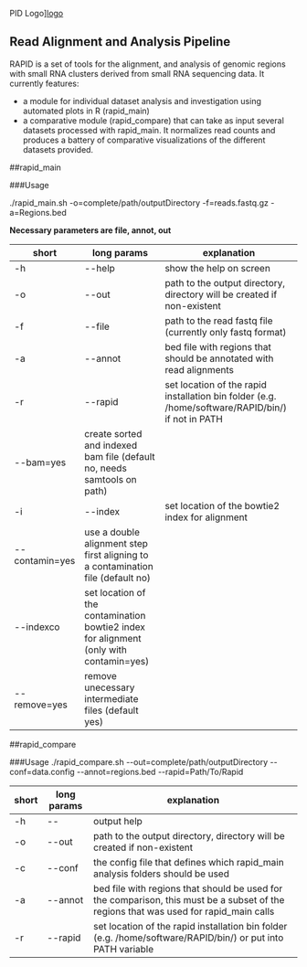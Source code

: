PID Logo][logo]


[logo]: figures/Logo.png

Read Alignment and Analysis Pipeline
------------------------------------

RAPID is a set of tools for the alignment, and analysis of genomic regions with small RNA clusters derived from small RNA sequencing data.
It currently features:
- a module for individual dataset analysis and investigation using automated plots in R (rapid_main)
- a comparative module (rapid_compare) that can take as input several datasets processed with rapid_main. It normalizes read counts and produces a battery of comparative visualizations of the different datasets provided.


##rapid_main

###Usage

./rapid_main.sh -o=complete/path/outputDirectory -f=reads.fastq.gz -a=Regions.bed  

**Necessary parameters are file, annot, out**

short | long params | explanation
-----------|------------|--------
-h | --help | show the help on screen
-o | --out  | path to the output directory, directory will be created if non-existent
-f | --file | path to the read fastq file (currently only fastq format)
-a | --annot |  bed file with regions that should be annotated with read alignments
-r | --rapid | set location of the rapid installation bin folder (e.g. /home/software/RAPID/bin/) if not in PATH
 | --bam=yes | create sorted and indexed bam file (default no, needs samtools on path)
-i | --index | set location of the bowtie2 index for alignment
 | --contamin=yes | use a double alignment step first aligning to a contamination file (default no)
 | --indexco | set location of the contamination bowtie2 index for alignment (only with contamin=yes)
 | --remove=yes | remove unecessary intermediate files (default yes)

##rapid_compare

###Usage
./rapid_compare.sh --out=complete/path/outputDirectory --conf=data.config --annot=regions.bed --rapid=Path/To/Rapid 

short | long params | explanation
-----------|------------|--------
-h | -- | output help
-o | --out | path to the output directory, directory will be created if non-existent
-c | --conf | the config file that defines which rapid_main analysis folders should be used
-a | --annot | bed file with regions that should be used for the comparison, this must be a subset of the regions that was used for rapid_main calls
-r | --rapid | set location of the rapid installation bin folder (e.g. /home/software/RAPID/bin/) or put into PATH variable


